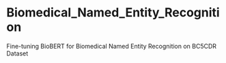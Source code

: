 # Biomedical_Named_Entity_Recognition
Fine-tuning BioBERT for Biomedical Named Entity Recognition on BC5CDR Dataset
